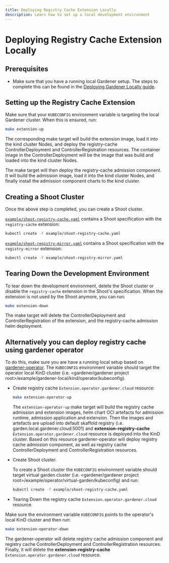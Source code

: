 ```yaml
---
title: Deploying Registry Cache Extension Locally
description: Learn how to set up a local development environment
---
```


# Deploying Registry Cache Extension Locally

## Prerequisites

- Make sure that you have a running local Gardener setup. The steps to complete this can be found in the [Deploying Gardener Locally guide](https://github.com/gardener/gardener/blob/master/docs/deployment/getting_started_locally.md).

## Setting up the Registry Cache Extension

Make sure that your `KUBECONFIG` environment variable is targeting the local Gardener cluster. When this is ensured, run:

```bash
make extension-up
```

The corresponding make target will build the extension image, load it into the kind cluster Nodes, and deploy the registry-cache ControllerDeployment and ControllerRegistration resources. The container image in the ControllerDeployment will be the image that was build and loaded into the kind cluster Nodes.

The make target will then deploy the registry-cache admission component. It will build the admission image, load it into the kind cluster Nodes, and finally install the admission component charts to the kind cluster.

## Creating a Shoot Cluster

Once the above step is completed, you can create a Shoot cluster.

[`example/shoot-registry-cache.yaml`](../../example/shoot-registry-cache.yaml) contains a Shoot specification with the `registry-cache` extension:
```bash
kubectl create -f example/shoot-registry-cache.yaml
```

[`example/shoot-registry-mirror.yaml`](../../example/shoot-registry-mirror.yaml) contains a Shoot specification with the `registry-mirror` extension:
```bash
kubectl create -f example/shoot-registry-mirror.yaml
```

## Tearing Down the Development Environment

To tear down the development environment, delete the Shoot cluster or disable the `registry-cache` extension in the Shoot's specification. When the extension is not used by the Shoot anymore, you can run:

```bash
make extension-down
```

The make target will delete the ControllerDeployment and ControllerRegistration of the extension, and the registry-cache admission helm deployment.

## Alternatively you can deploy registry cache using gardener operator

To do this, make sure you are have a running local setup based on [gardener-operator](https://github.com/gardener/gardener/blob/master/docs/deployment/getting_started_locally.md#alternative-way-to-set-up-garden-and-seed-leveraging-gardener-operator). The `KUBECONFIG` environment variable should target the operator local KinD cluster (i.e. <gardener/gardener project root>/example/gardener-local/kind/operator/kubeconfig).

- Create registry cache `Extension.operator.gardener.cloud` resource:
  ```bash
  make extension-operator-up
  ```
  The `extension-operator-up` make target will build the registry cache admission and extension images, helm chart OCI artefacts for admission runtime, admission application and extension. Then the images and artefacts are upload into default skaffold registry (i.e. garden.local.gardener.cloud:5001) and **extension-registry-cache** `Extension.operator.gardener.cloud` resource is deployed into the KinD cluster. Based on this resource gardener-operator will deploy registry cache admission component, as well as registry cache ControllerDeployment and ControllerRegistration resources.

- Create Shoot cluster.

  To create a Shoot cluster the `KUBECONFIG` environment variable should target virtual garden cluster (i.e. <gardener/gardener project root>/example/operator/virtual-garden/kubeconfig) and run:
  ```bash
  kubectl create -f example/shoot-registry-cache.yaml
  ```

-  Tearing Down the registry cache `Extension.operator.gardener.cloud` resource.

  Make sure the environment variable `KUBECONFIG` points to the operator's local KinD cluster and then run:
  ```bash
  make extension-operator-down
  ```
  The gardener-operator will delete registry cache admission component and registry cache ControllerDeployment and ControllerRegistration resources. Finally, it will delete the **extension-registry-cache** `Extension.operator.gardener.cloud` resource.

